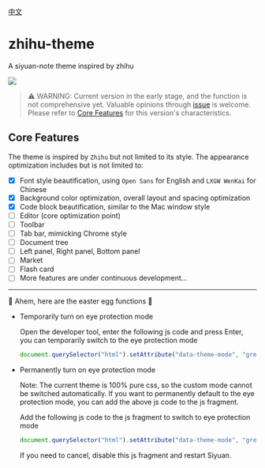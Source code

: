 [中文](https://github.com/terwer/zhihu-theme/blob/main/README_zh_CN.md)

# zhihu-theme

A siyuan-note theme inspired by zhihu

![](https://raw.githubusercontent.com/terwer/zhihu-theme/main/icon.png)

> ⚠️ WARNING: Current version in the early stage, and the function is not comprehensive yet. Valuable opinions through [issue](https://github.com/terwer/zhihu-theme/issues/new) is welcome. Please refer to [Core Features](#core-features) for this version's characteristics.

## Core Features

The theme is inspired by `Zhihu` but not limited to its style. The appearance optimization includes but is not limited
to:

- [X] Font style beautification, using `Open Sans` for English and `LXGW WenKai` for Chinese
- [X] Background color optimization, overall layout and spacing optimization
- [X] Code block beautification, similar to the Mac window style
- [ ] Editor (core optimization point)
- [ ] Toolbar
- [ ] Tab bar, mimicking Chrome style
- [ ] Document tree
- [ ] Left panel, Right panel, Bottom panel
- [ ] Market
- [ ] Flash card
- [ ] More features are under continuous development...

<hr/>

👻 Ahem, here are the easter egg functions 👻

- Temporarily turn on eye protection mode

  Open the developer tool, enter the following js code and press Enter, you can temporarily switch to the eye protection mode

  ```js
  document.querySelector("html").setAttribute("data-theme-mode", "green")
  ```

- Permanently turn on eye protection mode

  Note: The current theme is 100% pure css, so the custom mode cannot be switched automatically. If you want to permanently default to the eye protection mode, you can add the above js code to the js fragment.

  Add the following js code to the js fragment to switch to eye protection mode

  ```js
  document.querySelector("html").setAttribute("data-theme-mode", "green")
  ```

  If you need to cancel, disable this js fragment and restart Siyuan.